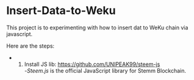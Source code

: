 # Insert-Data-to-Weku


This project is to experimenting with how to insert dat to WeKu chain via javascript.

Here are the steps:
* 1. Install JS lib: https://github.com/UNIPEAK99/steem-js <br/>
  -_Steem.js_ is the official JavaScript library for Stemm Blockchain.
